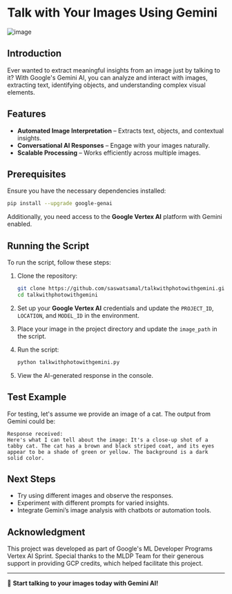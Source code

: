 # Talk with Your Images Using Gemini
![image](https://github.com/user-attachments/assets/cd3a8c80-e2bd-4bc7-98b6-1191f16bc6f0)


## Introduction
Ever wanted to extract meaningful insights from an image just by talking to it? With Google's Gemini AI, you can analyze and interact with images, extracting text, identifying objects, and understanding complex visual elements.

## Features
- **Automated Image Interpretation** – Extracts text, objects, and contextual insights.
- **Conversational AI Responses** – Engage with your images naturally.
- **Scalable Processing** – Works efficiently across multiple images.

## Prerequisites
Ensure you have the necessary dependencies installed:

```sh
pip install --upgrade google-genai
```

Additionally, you need access to the **Google Vertex AI** platform with Gemini enabled.

## Running the Script
To run the script, follow these steps:

1. Clone the repository:
   ```sh
   git clone https://github.com/saswatsamal/talkwithphotowithgemini.git
   cd talkwithphotowithgemini
   ```

2. Set up your **Google Vertex AI** credentials and update the `PROJECT_ID`, `LOCATION`, and `MODEL_ID` in the environment.
3. Place your image in the project directory and update the `image_path` in the script.
4. Run the script:
   ```sh
   python talkwithphotowithgemini.py
   ```
7. View the AI-generated response in the console.

## Test Example
For testing, let's assume we provide an image of a cat. The output from Gemini could be:

```plaintext
Response received:
Here's what I can tell about the image: It's a close-up shot of a tabby cat. The cat has a brown and black striped coat, and its eyes appear to be a shade of green or yellow. The background is a dark solid color.
```

## Next Steps
- Try using different images and observe the responses.
- Experiment with different prompts for varied insights.
- Integrate Gemini’s image analysis with chatbots or automation tools.

## Acknowledgment

This project was developed as part of Google's ML Developer Programs Vertex AI Sprint. Special thanks to the MLDP Team for their generous support in providing GCP credits, which helped facilitate this project.

---
🚀 **Start talking to your images today with Gemini AI!**
